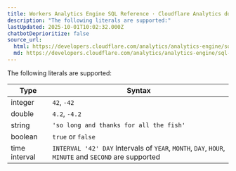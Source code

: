 ```yaml
---
title: Workers Analytics Engine SQL Reference · Cloudflare Analytics docs
description: "The following literals are supported:"
lastUpdated: 2025-10-01T10:02:32.000Z
chatbotDeprioritize: false
source_url:
  html: https://developers.cloudflare.com/analytics/analytics-engine/sql-reference/literals/
  md: https://developers.cloudflare.com/analytics/analytics-engine/sql-reference/literals/index.md
---
```


The following literals are supported:

| Type | Syntax |
| - | - |
| integer | `42`, `-42` |
| double | `4.2`, `-4.2` |
| string | `'so long and thanks for all the fish'` |
| boolean | `true` or `false` |
| time interval | `INTERVAL '42' DAY` Intervals of `YEAR`, `MONTH`, `DAY`, `HOUR`, `MINUTE` and `SECOND` are supported |
